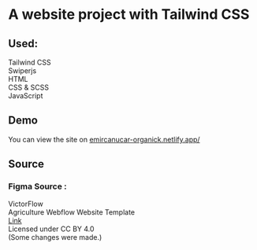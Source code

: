 # A website project with Tailwind CSS

## Used:
Tailwind CSS <br>
Swiperjs <br>
HTML <br>
CSS & SCSS <br>
JavaScript <br>

## Demo
You can view the site on <a href="https://emircanucar-organick.netlify.app/" target="_blank">emircanucar-organick.netlify.app/</a>

## Source
### Figma Source : <br>

VictorFlow <br>
Agriculture Webflow Website Template <br>
<a href="https://www.figma.com/community/file/1202913967893500741/agriculture-webflow-website-template" target="_blank"> Link </a><br>
Licensed under CC BY 4.0 <br>
(Some changes were made.)
